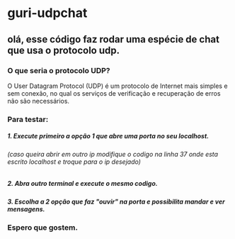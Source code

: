 # guri-udpchat

## olá, esse código faz rodar uma espécie de chat que usa o protocolo udp.
### O que seria o protocolo UDP?
O User Datagram Protocol (UDP) é um protocolo de Internet mais simples e sem conexão, no qual os serviços de verificação e recuperação de erros não são necessários.

### Para testar:
##### 1. Execute primeiro a opção 1 que abre uma porta no seu localhost.
###### (caso queira abrir em outro ip modifique o codigo na linha 37 onde esta escrito localhost e troque para o ip desejado)
##### 2. Abra outro terminal e execute o mesmo codigo.
##### 3. Escolha a 2 opção que faz "ouvir" na porta e possibilita mandar e ver mensagens.

### Espero que gostem.
